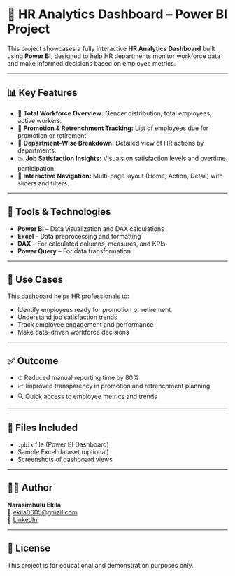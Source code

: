 
# 🧠 HR Analytics Dashboard – Power BI Project

This project showcases a fully interactive **HR Analytics Dashboard** built using **Power BI**, designed to help HR departments monitor workforce data and make informed decisions based on employee metrics.

---

## 📊 Key Features

- 📌 **Total Workforce Overview:** Gender distribution, total employees, active workers.
- 🚀 **Promotion & Retrenchment Tracking:** List of employees due for promotion or retirement.
- 📂 **Department-Wise Breakdown:** Detailed view of HR actions by departments.
- 📉 **Job Satisfaction Insights:** Visuals on satisfaction levels and overtime participation.
- 🧭 **Interactive Navigation:** Multi-page layout (Home, Action, Detail) with slicers and filters.

---

## 🔧 Tools & Technologies

- **Power BI** – Data visualization and DAX calculations  
- **Excel** – Data preprocessing and formatting  
- **DAX** – For calculated columns, measures, and KPIs  
- **Power Query** – For data transformation  

---

## 📌 Use Cases

This dashboard helps HR professionals to:
- Identify employees ready for promotion or retirement
- Understand job satisfaction trends
- Track employee engagement and performance
- Make data-driven workforce decisions

---

## ✅ Outcome

- ⏱ Reduced manual reporting time by 80%
- 📈 Improved transparency in promotion and retrenchment planning
- 🔍 Quick access to employee metrics and trends

---

## 📂 Files Included

- `.pbix` file (Power BI Dashboard)
- Sample Excel dataset (optional)
- Screenshots of dashboard views

---

## 👨‍💻 Author

**Narasimhulu Ekila**  
📧 ekila0605@gmail.com  
🔗 [LinkedIn](https://www.linkedin.com/in/ekila0605/)

---

## 📄 License

This project is for educational and demonstration purposes only.
